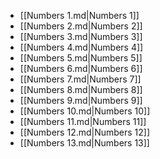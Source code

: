 - [[Numbers 1.md|Numbers 1]]
- [[Numbers 2.md|Numbers 2]]
- [[Numbers 3.md|Numbers 3]]
- [[Numbers 4.md|Numbers 4]]
- [[Numbers 5.md|Numbers 5]]
- [[Numbers 6.md|Numbers 6]]
- [[Numbers 7.md|Numbers 7]]
- [[Numbers 8.md|Numbers 8]]
- [[Numbers 9.md|Numbers 9]]
- [[Numbers 10.md|Numbers 10]]
- [[Numbers 11.md|Numbers 11]]
- [[Numbers 12.md|Numbers 12]]
- [[Numbers 13.md|Numbers 13]]